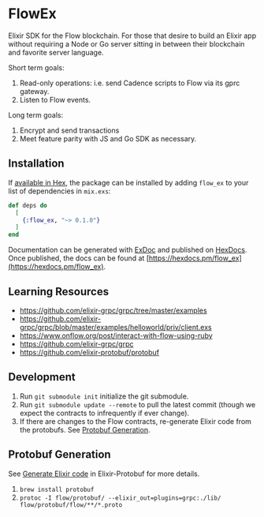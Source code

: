 # FlowEx

Elixir SDK for the Flow blockchain. For those that desire to build an Elixir app without requiring a Node or Go server sitting in between their blockchain and favorite server language.

Short term goals:

1. Read-only operations: i.e. send Cadence scripts to Flow via its gprc gateway.
2. Listen to Flow events.

Long term goals:

1. Encrypt and send transactions
2. Meet feature parity with JS and Go SDK as necessary.

## Installation

If [available in Hex](https://hex.pm/docs/publish), the package can be installed
by adding `flow_ex` to your list of dependencies in `mix.exs`:

```elixir
def deps do
  [
    {:flow_ex, "~> 0.1.0"}
  ]
end
```

Documentation can be generated with [ExDoc](https://github.com/elixir-lang/ex_doc)
and published on [HexDocs](https://hexdocs.pm). Once published, the docs can
be found at [https://hexdocs.pm/flow_ex](https://hexdocs.pm/flow_ex).

## Learning Resources

-   https://github.com/elixir-grpc/grpc/tree/master/examples
-   https://github.com/elixir-grpc/grpc/blob/master/examples/helloworld/priv/client.exs
-   https://www.onflow.org/post/interact-with-flow-using-ruby
-   https://github.com/elixir-grpc/grpc
-   https://github.com/elixir-protobuf/protobuf

## Development

1. Run `git submodule init` initialize the git submodule.
2. Run `git submodule update --remote` to pull the latest commit (though we expect the contracts to infrequently if ever change).
3. If there are changes to the Flow contracts, re-generate Elixir code from the protobufs. See [Protobuf Generation](#-Protobuf-Generation).

## Protobuf Generation

See [Generate Elixir code](https://github.com/elixir-protobuf/protobuf#generate-elixir-code) in Elixir-Protobuf for more details.

1. `brew install protobuf`
2. `protoc -I flow/protobuf/ --elixir_out=plugins=grpc:./lib/ flow/protobuf/flow/**/*.proto`
